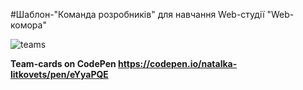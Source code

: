 #Шаблон-"Команда розробників" для навчання  Web-студії "Web-комора"

![teams](https://user-images.githubusercontent.com/44769373/165075527-b72ff89d-4cca-4b7c-95f1-1d06f16ed2dd.jpg)

<b>Team-cards on CodePen<b/> https://codepen.io/natalka-litkovets/pen/eYyaPQE
